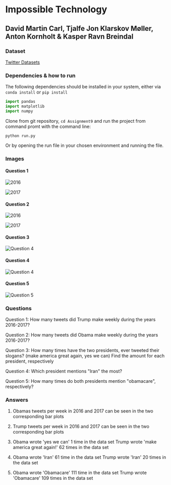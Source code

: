 ﻿# Impossible Technology

## David Martin Carl, Tjalfe Jon Klarskov Møller, Anton Kornholt & Kasper Ravn Breindal

### Dataset

[Twitter Datasets](https://github.com/Gozzah/Dataset)

### Dependencies & how to run

The following dependencies should be installed in your system, either via `conda install` or `pip install`

```python
import pandas
import matplotlib
import numpy
```

Clone from git repository, `cd Assignment9` and run the project from command promt with the command line:

`python run.py`

Or by opening the run file in your chosen environment and running the file.


### Images

#### Question 1

![2016](img/q1_2016.png)

![2017](img/q1_2017.png)

#### Question 2

![2016](img/q2_2016.png)

![2017](img/q2_2017.png)

#### Question 3

![Question 4](img/q3.png)

#### Question 4

![Question 4](img/q4.png)

#### Question 5

![Question 5](img/q5.png)

### Questions

Question 1: How many tweets did Trump make weekly during the years 2016-2017?

Question 2: How many tweets did Obama make weekly during the years 2016-2017?

Question 3: How many times have the two presidents, ever tweeted their slogans? (make america great again, yes we can) Find the amount for each president, respectively

Question 4: Which president mentions "Iran" the most?

Question 5: How many times do both presidents mention "obamacare", respectively?

### Answers

1. Obamas tweets per week in 2016 and 2017 can be seen in the two corresponding bar plots

2. Trump tweets per week in 2016 and 2017 can be seen in the two corresponding bar plots

3. Obama wrote 'yes we can' 1 time in the data set
Trump wrote 'make america great again!' 62 times in the data set

4. Obama wrote 'Iran' 61 time in the data set
Trump wrote 'Iran' 20 times in the data set

5. Obama wrote 'Obamacare' 111 time in the data set
Trump wrote 'Obamacare' 109 times in the data set
